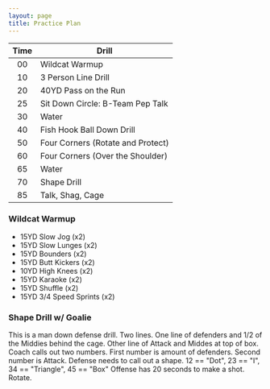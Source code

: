 ```yaml
---
layout: page
title: Practice Plan
---
```


| Time | Drill |
| :---: | --- |
| 00 | Wildcat Warmup |
| 10 | 3 Person Line Drill |
| 20 | 40YD Pass on the Run |
| 25 | Sit Down Circle: B-Team Pep Talk |
| 30 | Water |
| 40 | Fish Hook Ball Down Drill |
| 50 | Four Corners (Rotate and Protect) |
| 60 | Four Corners (Over the Shoulder) |
| 65 | Water |
| 70 | Shape Drill |
| 85 | Talk, Shag, Cage |

### Wildcat Warmup

* 15YD Slow Jog (x2)
* 15YD Slow Lunges (x2)
* 15YD Bounders (x2)
* 15YD Butt Kickers (x2)
* 10YD High Knees (x2)
* 15YD Karaoke (x2)
* 15YD Shuffle (x2)
* 15YD 3/4 Speed Sprints (x2)

### Shape Drill w/ Goalie

This is a man down defense drill.  Two lines.  One line of defenders and 1/2 of the Middies behind the cage.  Other line of Attack and Middes at top of box.  Coach calls out two numbers.  First number is amount of defenders. Second number is Attack.  Defense needs to call out a shape. 12 == "Dot", 23 == "I", 34 == "Triangle", 45 == "Box"  Offense has 20 seconds to make a shot.  Rotate.
